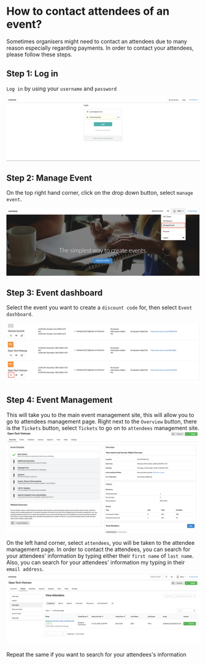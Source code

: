 # How to contact attendees of an event?

Sometimes organisers might need to contact an attendees due to many reason especially regarding payments. In order to contact your attendees, please follow these steps. 

## Step 1: Log in
`Log in` by using your `username` and `password`

![Report on sales](/images/Log-in-page.png)

## Step 2: Manage Event
On the top right hand corner, click on the drop down button, select `manage event`. 

![Report on sales](/images/Manage-events-bar.png)

## Step 3: Event dashboard
Select the event you want to create a `discount code` for, then select `Event dashboard`.

![Report on sales](/images/How-to-create-a-discount-code-for-tickets-8.png)

## Step 4: Event Management
This will take you to the main event management site, this will allow you to go to attendees management page. Right next to the `Overview` button, there is the `Tickets` button, select `Tickets` to go on to `attendees` management site. 
![How to contact attendees](/images/How-to-contact-attendees-of-an-event-2.png)

On the left hand corner, select `attendees`, you will be taken to the attendee management page. In order to contact the attendees, you can search for your attendees' information by typing either their `first name` of `last name`. Also, you can search for your attendees' information my typing in their `email address`. 
![How to contact attendees](/images/How-to-contact-attendees-of-an-event-3.png)

Repeat the same if you want to search for your attendees's information

